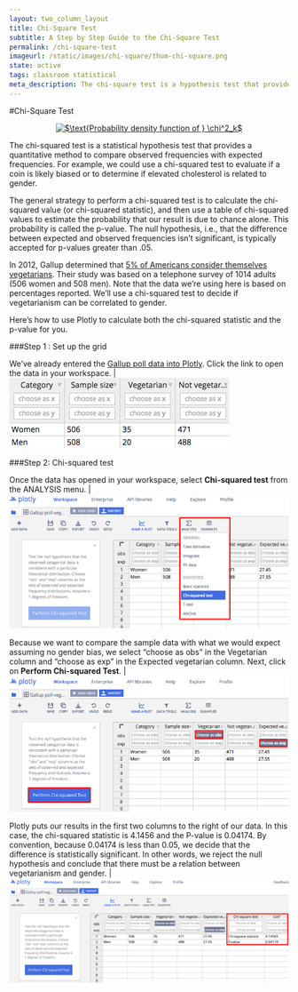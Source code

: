 ```yaml
---
layout: two_column_layout
title: Chi-Square Test
subtitle: A Step by Step Guide to the Chi-Square Test
permalink: /chi-square-test
imageurl: /static/images/chi-square/thum-chi-square.png
state: active
tags: classroom statistical
meta_description: The chi-square test is a hypothesis test that provides a quantitative method to compare observed frequencies with expected frequencies. Learn to use Plotly's chi-square test.
---
```


#Chi-Square Test

<div>
    <a href="https://plot.ly/~jackp/4102/" target="_blank" title="$\text{Probability density function of } \chi^2_k$" style="display: block; text-align: center;"><img src="https://plot.ly/~jackp/4102.png" alt="$\text{Probability density function of } \chi^2_k$" style="max-width: 100%;width: 800px;"  width="800" onerror="this.onerror=null;this.src='https://plot.ly/404.png';" /></a>
    <script data-plotly="jackp:4102" src="https://plot.ly/embed.js" async></script>
</div>

The chi-squared test is a statistical hypothesis test that provides a quantitative method to compare observed frequencies with expected frequencies. For example, we could use a chi-squared test to evaluate if a coin is likely biased or to determine if elevated cholesterol is related to gender.

The general strategy to perform a chi-squared test is to calculate the chi-squared value (or chi-squared statistic), and then use a table of chi-squared values to estimate the probability that our result is due to chance alone. This probability is called the p-value. The null hypothesis, i.e., that the difference between expected and observed frequencies isn’t significant, is typically accepted for p-values greater than .05.

In 2012, Gallup determined that [5% of Americans consider themselves vegetarians](http://www.gallup.com/poll/156215/consider-themselves-vegetarians.aspx). Their study was based on a telephone survey of 1014 adults (506 women and 508 men). Note that the data we’re using here is based on percentages reported. We’ll use a chi-squared test to decide if vegetarianism can be correlated to gender.

Here’s how to use Plotly to calculate both the chi-squared statistic and the p-value for you.

###Step 1 : Set up the grid

We’ve already entered the [Gallup poll data into Plotly](https://plot.ly/976/~mariahh). Click the link to open the data in your workspace. | ![Chi square test](/static/images/chi-square/01-chi-square.png)

###Step 2: Chi-squared test

Once the data has opened in your workspace, select <strong>Chi-squared test</strong> from the ANALYSIS menu. | ![Chi square test](/static/images/chi-square/02-chi-square.png)

Because we want to compare the sample data with what we would expect assuming no gender bias, we select “choose as obs” in the Vegetarian column and “choose as exp” in the Expected vegetarian column. Next, click on **Perform Chi-squared Test**. | ![Chi square test](/static/images/chi-square/03-chi-square.png)

Plotly puts our results in the first two columns to the right of our data. In this case, the chi-squared statistic is 4.1456 and the P-value is 0.04174. By convention, because 0.04174 is less than 0.05, we decide that the difference is statistically significant. In other words, we reject the null hypothesis and conclude that there must be a relation between vegetarianism and gender. | ![Chi square test](/static/images/chi-square/04-chi-square.png)
